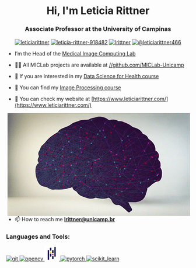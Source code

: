 
<h1 align="center">Hi, I'm Leticia Rittner</h1>
<h3 align="center">Associate Professor at the University of Campinas</h3>
<p align="center">
<a href="https://twitter.com/leticiarittner" target="blank"><img align="center" src="https://raw.githubusercontent.com/rahuldkjain/github-profile-readme-generator/master/src/images/icons/Social/twitter.svg" alt="leticiarittner" height="30" width="40" /></a>
<a href="https://linkedin.com/in/leticia-rittner-918482" target="blank"><img align="center" src="https://raw.githubusercontent.com/rahuldkjain/github-profile-readme-generator/master/src/images/icons/Social/linked-in-alt.svg" alt="leticia-rittner-918482" height="30" width="40" /></a>
<a href="https://instagram.com/lrittner" target="blank"><img align="center" src="https://raw.githubusercontent.com/rahuldkjain/github-profile-readme-generator/master/src/images/icons/Social/instagram.svg" alt="lrittner" height="30" width="40" /></a>
<a href="https://www.youtube.com/@leticiarittner466" target="blank"><img align="center" src="https://raw.githubusercontent.com/rahuldkjain/github-profile-readme-generator/master/src/images/icons/Social/youtube.svg" alt="@leticiarittner466" height="30" width="40" /></a>
</p>

- I’m the Head of the [Medical Image Computing Lab](https://miclab.fee.unicamp.br/)

- 👨‍💻 All MICLab projects are available at [//github.com/MICLab-Unicamp](//github.com/MICLab-Unicamp)

- 👯 If you are interested in my [Data Science for Health course](https://datasci4health.github.io/home/)

- 🤝 You can find my [Image Processing course](https://github.com/lrittner/ea979)

- 📄 You can check my website at [https://www.leticiarittner.com/](https://www.leticiarittner.com/)

<img align="right" src="https://github.com/lrittner/lrittner/blob/main/brain_git.gif">

- 📫 How to reach me **lrittner@unicamp.br**

<h3 align="left">Languages and Tools:</h3>
<p align="left"> <a href="https://git-scm.com/" target="_blank" rel="noreferrer"> <img src="https://www.vectorlogo.zone/logos/git-scm/git-scm-icon.svg" alt="git" width="40" height="40"/> </a> <a href="https://opencv.org/" target="_blank" rel="noreferrer"> <img src="https://www.vectorlogo.zone/logos/opencv/opencv-icon.svg" alt="opencv" width="40" height="40"/> </a> <a href="https://pandas.pydata.org/" target="_blank" rel="noreferrer"> <img src="https://raw.githubusercontent.com/devicons/devicon/2ae2a900d2f041da66e950e4d48052658d850630/icons/pandas/pandas-original.svg" alt="pandas" width="40" height="40"/> </a> <a href="https://pytorch.org/" target="_blank" rel="noreferrer"> <img src="https://www.vectorlogo.zone/logos/pytorch/pytorch-icon.svg" alt="pytorch" width="40" height="40"/> </a> <a href="https://scikit-learn.org/" target="_blank" rel="noreferrer"> <img src="https://upload.wikimedia.org/wikipedia/commons/0/05/Scikit_learn_logo_small.svg" alt="scikit_learn" width="40" height="40"/> </a> </p>


